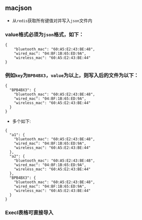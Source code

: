 ## macjson

 - 从`redis`获取所有键值对并写入`json`文件内

### value格式必须为`json`格式，如下：

```
{
    "bluetooth_mac": "60:A5:E2:43:BE:48",
    "wired_mac": "04:BF:1B:65:ED:9A",
    "wireless_mac": "60:A5:E2:43:BE:44"
}
```

### 例如`key`为`BPB4BX3`，`value`为以上，则写入后的文件为以下：

```
{
  "BPB4BX3": {
    "bluetooth_mac": "60:A5:E2:43:BE:48",
    "wired_mac": "04:BF:1B:65:ED:9A",
    "wireless_mac": "60:A5:E2:43:BE:44"
  }
}
```

 - 多个如下:

```
{
  "a1": {
    "bluetooth_mac": "60:A5:E2:43:BE:48",
    "wired_mac": "04:BF:1B:65:ED:9A",
    "wireless_mac": "60:A5:E2:43:BE:44"
  },
  "a2": {
    "bluetooth_mac": "60:A5:E2:43:BE:48",
    "wired_mac": "04:BF:1B:65:ED:9A",
    "wireless_mac": "60:A5:E2:43:BE:44"
  },
  "BPB4BX3": {
    "bluetooth_mac": "60:A5:E2:43:BE:48",
    "wired_mac": "04:BF:1B:65:ED:9A",
    "wireless_mac": "60:A5:E2:43:BE:44"
  }
}
```

### Execl表格可直接导入

